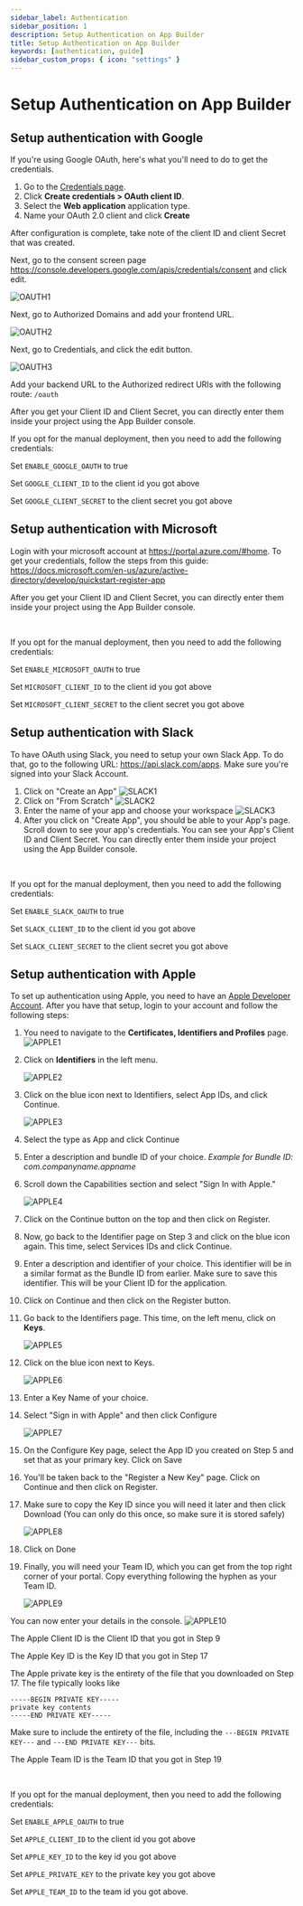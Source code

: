 ```yaml
---
sidebar_label: Authentication
sidebar_position: 1
description: Setup Authentication on App Builder
title: Setup Authentication on App Builder
keywords: [authentication, guide]
sidebar_custom_props: { icon: "settings" }
---
```


# Setup Authentication on App Builder

## Setup authentication with Google

If you're using Google OAuth, here's what you'll need to do to get the credentials.

1. Go to the [Credentials page](https://console.developers.google.com/apis/credentials).
2. Click **Create credentials > OAuth client ID**.
3. Select the **Web application** application type.
4. Name your OAuth 2.0 client and click **Create**

After configuration is complete, take note of the client ID and client Secret that was created.

Next, go to the consent screen page https://console.developers.google.com/apis/credentials/consent and click edit.

<image alt="OAUTH1" lightImageSrc="guides-be/OAUTH1.png" darkImageSrc="guides-be/OAUTH1.png" />

Next, go to Authorized Domains and add your frontend URL.

<image alt="OAUTH2" lightImageSrc="guides-be/OAUTH2.png" darkImageSrc="guides-be/OAUTH2.png" />

Next, go to Credentials, and click the edit button.

<image alt="OAUTH3" lightImageSrc="guides-be/OAUTH3.png" darkImageSrc="guides-be/OAUTH3.png" />

Add your backend URL to the Authorized redirect URIs with the following route: `/oauth`

After you get your Client ID and Client Secret, you can directly enter them inside your project using the App Builder console.

If you opt for the manual deployment, then you need to add the following credentials:

Set `ENABLE_GOOGLE_OAUTH` to true

Set `GOOGLE_CLIENT_ID` to the client id you got above

Set `GOOGLE_CLIENT_SECRET` to the client secret you got above

## Setup authentication with Microsoft

Login with your microsoft account at https://portal.azure.com/#home. To get your credentials, follow the steps from this guide: https://docs.microsoft.com/en-us/azure/active-directory/develop/quickstart-register-app

After you get your Client ID and Client Secret, you can directly enter them inside your project using the App Builder console.

<br />

If you opt for the manual deployment, then you need to add the following credentials:

Set `ENABLE_MICROSOFT_OAUTH` to true

Set `MICROSOFT_CLIENT_ID` to the client id you got above

Set `MICROSOFT_CLIENT_SECRET` to the client secret you got above

## Setup authentication with Slack

To have OAuth using Slack, you need to setup your own Slack App. To do that, go to the following URL: https://api.slack.com/apps. Make sure you're signed into your Slack Account.

1. Click on "Create an App"
   <image alt="SLACK1"  className="center-img" lightImageSrc="guides-be/SLACK1.png" darkImageSrc="guides-be/SLACK1.png" />
2. Click on "From Scratch"
   <image alt="SLACK2" className="center-img"  lightImageSrc="guides-be/SLACK2.png" darkImageSrc="guides-be/SLACK2.png" />
3. Enter the name of your app and choose your workspace
   <image alt="SLACK3"    lightImageSrc="guides-be/SLACK3.png" darkImageSrc="guides-be/SLACK3.png" />
4. After you click on "Create App", you should be able to your App's page. Scroll down to see your app's credentials. You can see your App's Client ID and Client Secret. You can directly enter them inside your project using the App Builder console.

<br />

If you opt for the manual deployment, then you need to add the following credentials:

Set `ENABLE_SLACK_OAUTH` to true

Set `SLACK_CLIENT_ID` to the client id you got above

Set `SLACK_CLIENT_SECRET` to the client secret you got above

## Setup authentication with Apple

To set up authentication using Apple, you need to have an [Apple Developer Account](https://developer.apple.com/). After you have that setup, login to your account and follow the following steps:

1. You need to navigate to the **Certificates, Identifiers and Profiles** page.
   <image alt="APPLE1"  className="mdImage center-img" lightImageSrc="guides-be/APPLE1.png" darkImageSrc="guides-be/APPLE1.png" />
2. Click on **Identifiers** in the left menu.

   <image alt="APPLE2" className="center-img"  lightImageSrc="guides-be/APPLE2.png" darkImageSrc="guides-be/APPLE2.png" />

3. Click on the blue icon next to Identifiers, select App IDs, and click Continue.

   <image alt="APPLE3"  className="center-img"  lightImageSrc="guides-be/APPLE3.png" darkImageSrc="guides-be/APPLE3.png" />

4. Select the type as App and click Continue
5. Enter a description and bundle ID of your choice. _Example for Bundle ID: com.companyname.appname_
6. Scroll down the Capabilities section and select "Sign In with Apple."

   <image alt="APPLE4" className="center-img"  lightImageSrc="guides-be/APPLE4.png" darkImageSrc="guides-be/APPLE4.png" />

7. Click on the Continue button on the top and then click on Register.
8. Now, go back to the Identifier page on Step 3 and click on the blue icon again. This time, select Services IDs and click Continue.
9. Enter a description and identifier of your choice. This identifier will be in a similar format as the Bundle ID from earlier. Make sure to save this identifier. This will be your Client ID for the application.
10. Click on Continue and then click on the Register button.
11. Go back to the Identifiers page. This time, on the left menu, click on **Keys**.

    <image alt="APPLE5" className="center-img"  lightImageSrc="guides-be/APPLE5.png" darkImageSrc="guides-be/APPLE5.png" />

12. Click on the blue icon next to Keys.

    <image alt="APPLE6" lightImageSrc="guides-be/APPLE6.png" darkImageSrc="guides-be/APPLE6.png" />

13. Enter a Key Name of your choice.
14. Select "Sign in with Apple" and then click Configure

    <image alt="APPLE7" lightImageSrc="guides-be/APPLE7.png" darkImageSrc="guides-be/APPLE7.png" />

15. On the Configure Key page, select the App ID you created on Step 5 and set that as your primary key. Click on Save
16. You'll be taken back to the "Register a New Key" page. Click on Continue and then click on Register.
17. Make sure to copy the Key ID since you will need it later and then click Download (You can only do this once, so make sure it is stored safely)

    <image alt="APPLE8" lightImageSrc="guides-be/APPLE8.png" darkImageSrc="guides-be/APPLE8.png" />

18. Click on Done
19. Finally, you will need your Team ID, which you can get from the top right corner of your portal. Copy everything following the hyphen as your Team ID.

    <image alt="APPLE9" lightImageSrc="guides-be/APPLE9.png" darkImageSrc="guides-be/APPLE9.png" />

You can now enter your details in the console.
<image alt="APPLE10"  className="center-img" lightImageSrc="guides-be/APPLE10.png" darkImageSrc="guides-be/APPLE10.png" />

The Apple Client ID is the Client ID that you got in Step 9

The Apple Key ID is the Key ID that you got in Step 17

The Apple private key is the entirety of the file that you downloaded on Step 17. The file typically looks like

```
-----BEGIN PRIVATE KEY-----
private key contents
-----END PRIVATE KEY-----
```

Make sure to include the entirety of the file, including the `---BEGIN PRIVATE KEY---` and `---END PRIVATE KEY---` bits.

The Apple Team ID is the Team ID that you got in Step 19

<br />

If you opt for the manual deployment, then you need to add the following credentials:

Set `ENABLE_APPLE_OAUTH` to true

Set `APPLE_CLIENT_ID` to the client id you got above

Set `APPLE_KEY_ID` to the key id you got above

Set `APPLE_PRIVATE_KEY` to the private key you got above

Set `APPLE_TEAM_ID` to the team id you got above.
